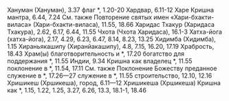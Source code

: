 Хануман (Хануман), 3.37 
	флаг *, 1.20-20 
Хардвар, 6.11-12 
Харе Кришна мантра, 6.44, 7.24
	См. также Повторение святых имен
«Хари-бхакти-виласа» (Хари-бхакти-виласа), 11.55, 18.66 
Харидас 
	Тхакур (Харидаса Тхакура), 2.62, 6.17, 6.44, 11.55 
	Чхота (Чхота Харидаса), 16.1-3
Хатха-йога (хатха-йога), 2.17, 4.29, 6.23, 6.47, 8.14, 8.23, 13.25 
Хидимба (Хидимба), 1.15 
Хираньякашипу (Хиранйакашипу), 4.8, 7.15, 16.20, 17.19 
Храбрость, 18.43 
Храм(ы)
	благотворительность и *, 17.20 
	богатство для поддержания *, 11.55 
	Индии, 9.34
	Кришна как владелец *, 11.55 
	поклонение в *, 11.54, 17.11 
		См. также Поклонение Божеству
	преданное служение в *, 17.26—27 
	служение в *, 11.55 
	строительство, 12.10, 12.16 
Хришикеш (Хршикеша),
	 город, 6.11—12 
Хришикеша (Хршикеша)
	Кришна
		как *, 1.15, 1.22, 1.25, 3.27, 6.26, 13.3, 18.1-1, 18.46
